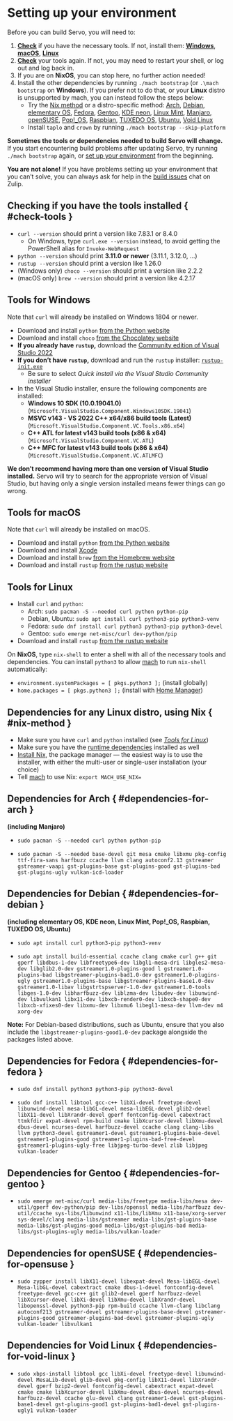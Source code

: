 # Setting up your environment

Before you can build Servo, you will need to:

1. [**Check**](#check-tools) if you have the necessary tools.
  If not, install them: [**Windows**](#tools-for-windows), [**macOS**](#tools-for-macos), [**Linux**](#tools-for-linux)
2. [**Check**](#check-tools) your tools again.
  If not, you may need to restart your shell, or log out and log back in.
3. If you are on **NixOS**, you can stop here, no further action needed!
4. Install the other dependencies by running `./mach bootstrap` (or `.\mach bootstrap` on **Windows**).
  If you prefer not to do that, or your **Linux** distro is unsupported by mach, you can instead follow the steps below:
    - Try the [Nix method](#nix-method) or a distro-specific method: [Arch](#dependencies-for-arch), [Debian](#dependencies-for-debian), [elementary OS](#dependencies-for-debian), [Fedora](#dependencies-for-fedora), [Gentoo](#dependencies-for-gentoo), [KDE neon](#dependencies-for-debian), [Linux Mint](#dependencies-for-debian), [Manjaro](#dependencies-for-arch), [openSUSE](#dependencies-for-opensuse), [Pop!_OS](#dependencies-for-debian), [Raspbian](#dependencies-for-debian), [TUXEDO OS](#dependencies-for-debian), [Ubuntu](#dependencies-for-debian), [Void Linux](#dependencies-for-void-linux)
    - Install `taplo` and `crown` by running `./mach bootstrap --skip-platform`

<div class="warning _note">

**Sometimes the tools or dependencies needed to build Servo will change.**
If you start encountering build problems after updating Servo, try running `./mach bootstrap` again, or [set up your environment](setting-up-your-environment.md) from the beginning.

**You are not alone!**
If you have problems setting up your environment that you can’t solve, you can always ask for help in the [build issues](https://servo.zulipchat.com/#narrow/stream/263398-general/topic/Build.20Issues) chat on Zulip.
</div>

## Checking if you have the tools installed { #check-tools }

- `curl --version` should print a version like 7.83.1 or 8.4.0
  - On Windows, type `curl.exe --version` instead, to avoid getting the PowerShell alias for `Invoke-WebRequest`
- `python --version` should print **3.11.0 or newer** (3.11.1, 3.12.0, …)
- `rustup --version` should print a version like 1.26.0
- (Windows only) `choco --version` should print a version like 2.2.2
- (macOS only) `brew --version` should print a version like 4.2.17

## Tools for Windows

Note that `curl` will already be installed on Windows 1804 or newer.

- Download and install `python` [from the Python website](https://www.python.org/downloads/windows/)
- Download and install `choco` [from the Chocolatey website](https://chocolatey.org/install#individual)
- **If you already have `rustup`,** download the [Community edition of Visual Studio 2022](https://visualstudio.microsoft.com/downloads/)
- **If you don’t have `rustup`,** download and run the `rustup` installer: [`rustup-init.exe`](https://win.rustup.rs/)
  - Be sure to select *Quick install via the Visual Studio Community installer*
- In the Visual Studio installer, ensure the following components are installed:
  - **Windows 10 SDK (10.0.19041.0)**<br>
    (`Microsoft.VisualStudio.Component.Windows10SDK.19041`)
  - **MSVC v143 - VS 2022 C++ x64/x86 build tools (Latest)**<br>
    (`Microsoft.VisualStudio.Component.VC.Tools.x86.x64`)
  - **C++ ATL for latest v143 build tools (x86 & x64)**<br>
    (`Microsoft.VisualStudio.Component.VC.ATL`)
  - **C++ MFC for latest v143 build tools (x86 & x64)**<br>
    (`Microsoft.VisualStudio.Component.VC.ATLMFC`)

<div class="warning _note">

**We don’t recommend having more than one version of Visual Studio installed.**
Servo will try to search for the appropriate version of Visual Studio, but having only a single version installed means fewer things can go wrong.
</div>

## Tools for macOS

Note that `curl` will already be installed on macOS.

- Download and install `python` [from the Python website](https://www.python.org/downloads/macos/)
- Download and install [Xcode](https://developer.apple.com/xcode/)
- Download and install `brew` [from the Homebrew website](https://brew.sh/)
- Download and install `rustup` [from the rustup website](https://rustup.rs/)

## Tools for Linux

- Install `curl` and `python`:
  - Arch: `sudo pacman -S --needed curl python python-pip`
  - Debian, Ubuntu: `sudo apt install curl python3-pip python3-venv`
  - Fedora: `sudo dnf install curl python3 python3-pip python3-devel`
  - Gentoo: `sudo emerge net-misc/curl dev-python/pip`
- Download and install `rustup` [from the rustup website](https://rustup.rs/)

On **NixOS**, type `nix-shell` to enter a shell with all of the necessary tools and dependencies.
You can install `python3` to allow [mach](mach.md) to run `nix-shell` automatically:

- `environment.systemPackages = [ pkgs.python3 ];` (install globally)
- `home.packages = [ pkgs.python3 ];` (install with [Home Manager](https://nix-community.github.io/home-manager/))

## Dependencies for any Linux distro, using Nix { #nix-method }

- Make sure you have `curl` and `python` installed (see [*Tools for Linux*](#tools-for-linux))
- Make sure you have the [runtime dependencies](../running-servoshell.md#runtime-dependencies) installed as well
- [Install Nix](https://nixos.org/download), the package manager — the easiest way is to use the installer, with either the multi-user or single-user installation (your choice)
- Tell [mach](mach.md) to use Nix: `export MACH_USE_NIX=`

## Dependencies for Arch { #dependencies-for-arch }
**(including Manjaro)**

<!-- https://archlinux.org/packages/ -->
- `sudo pacman -S --needed curl python python-pip`

- `sudo pacman -S --needed base-devel git mesa cmake libxmu pkg-config ttf-fira-sans harfbuzz ccache llvm clang autoconf2.13 gstreamer gstreamer-vaapi gst-plugins-base gst-plugins-good gst-plugins-bad gst-plugins-ugly vulkan-icd-loader`

## Dependencies for Debian { #dependencies-for-debian }
**(including elementary OS, KDE neon, Linux Mint, Pop!_OS, Raspbian, TUXEDO OS, Ubuntu)**

<!-- https://packages.debian.org -->
<!-- https://packages.ubuntu.com -->
- `sudo apt install curl python3-pip python3-venv`

<!-- see python/servo/platform/linux.py for how to update this -->
- `sudo apt install build-essential ccache clang cmake curl g++ git gperf libdbus-1-dev libfreetype6-dev libgl1-mesa-dri libgles2-mesa-dev libglib2.0-dev gstreamer1.0-plugins-good l gstreamer1.0-plugins-bad libgstreamer-plugins-bad1.0-dev gstreamer1.0-plugins-ugly gstreamer1.0-plugins-base libgstreamer-plugins-base1.0-dev gstreamer1.0-libav libgstrtspserver-1.0-dev gstreamer1.0-tools libges-1.0-dev libharfbuzz-dev liblzma-dev libudev-dev libunwind-dev libvulkan1 libx11-dev libxcb-render0-dev libxcb-shape0-dev libxcb-xfixes0-dev libxmu-dev libxmu6 libegl1-mesa-dev llvm-dev m4 xorg-dev`

**Note:** For Debian-based distributions, such as Ubuntu, ensure that you also include the `libgstreamer-plugins-good1.0-dev` package alongside the packages listed above.

## Dependencies for Fedora { #dependencies-for-fedora }

<!-- https://packages.fedoraproject.org -->
* `sudo dnf install python3 python3-pip python3-devel`

<!-- see python/servo/platform/linux.py for how to update this -->
* `sudo dnf install libtool gcc-c++ libXi-devel freetype-devel libunwind-devel mesa-libGL-devel mesa-libEGL-devel glib2-devel libX11-devel libXrandr-devel gperf fontconfig-devel cabextract ttmkfdir expat-devel rpm-build cmake libXcursor-devel libXmu-devel dbus-devel ncurses-devel harfbuzz-devel ccache clang clang-libs llvm python3-devel gstreamer1-devel gstreamer1-plugins-base-devel gstreamer1-plugins-good gstreamer1-plugins-bad-free-devel gstreamer1-plugins-ugly-free libjpeg-turbo-devel zlib libjpeg vulkan-loader`

## Dependencies for Gentoo { #dependencies-for-gentoo }

<!-- https://packages.gentoo.org -->
- `sudo emerge net-misc/curl media-libs/freetype media-libs/mesa dev-util/gperf dev-python/pip dev-libs/openssl media-libs/harfbuzz dev-util/ccache sys-libs/libunwind x11-libs/libXmu x11-base/xorg-server sys-devel/clang media-libs/gstreamer media-libs/gst-plugins-base media-libs/gst-plugins-good media-libs/gst-plugins-bad media-libs/gst-plugins-ugly media-libs/vulkan-loader`

## Dependencies for openSUSE { #dependencies-for-opensuse }

<!-- https://search.opensuse.org/packages/ -->
- `sudo zypper install libX11-devel libexpat-devel Mesa-libEGL-devel Mesa-libGL-devel cabextract cmake dbus-1-devel fontconfig-devel freetype-devel gcc-c++ git glib2-devel gperf harfbuzz-devel libXcursor-devel libXi-devel libXmu-devel libXrandr-devel libopenssl-devel python3-pip rpm-build ccache llvm-clang libclang autoconf213 gstreamer-devel gstreamer-plugins-base-devel gstreamer-plugins-good gstreamer-plugins-bad-devel gstreamer-plugins-ugly vulkan-loader libvulkan1`

## Dependencies for Void Linux { #dependencies-for-void-linux }

<!-- https://voidlinux.org/packages/ -->
<!-- see python/servo/platform/linux.py for how to update this -->
* `sudo xbps-install libtool gcc libXi-devel freetype-devel libunwind-devel MesaLib-devel glib-devel pkg-config libX11-devel libXrandr-devel gperf bzip2-devel fontconfig-devel cabextract expat-devel cmake cmake libXcursor-devel libXmu-devel dbus-devel ncurses-devel harfbuzz-devel ccache glu-devel clang gstreamer1-devel gst-plugins-base1-devel gst-plugins-good1 gst-plugins-bad1-devel gst-plugins-ugly1 vulkan-loader`
